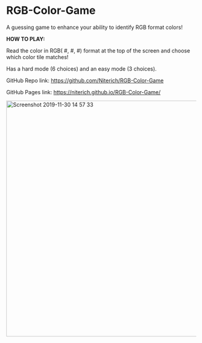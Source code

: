 # RGB-Color-Game

A guessing game to enhance your ability to identify RGB format colors!

<strong>HOW TO PLAY:</strong>

Read the color in RGB( #, #, #) format at the top of the screen and choose which color tile matches!

Has a hard mode (6 choices) and an easy mode (3 choices).

GitHub Repo link: https://github.com/Niterich/RGB-Color-Game

GitHub Pages link: https://niterich.github.io/RGB-Color-Game/

<img width="625" alt="Screenshot 2019-11-30 14 57 33" src="https://user-images.githubusercontent.com/52295078/69906509-d3012d00-1381-11ea-9bb5-2be6a9e85d4e.png">
